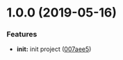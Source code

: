 # 1.0.0 (2019-05-16)


### Features

* **init:** init project ([007aee5](https://github.com/crown3/GraphQL-Server-Node-TS/commit/007aee5))
